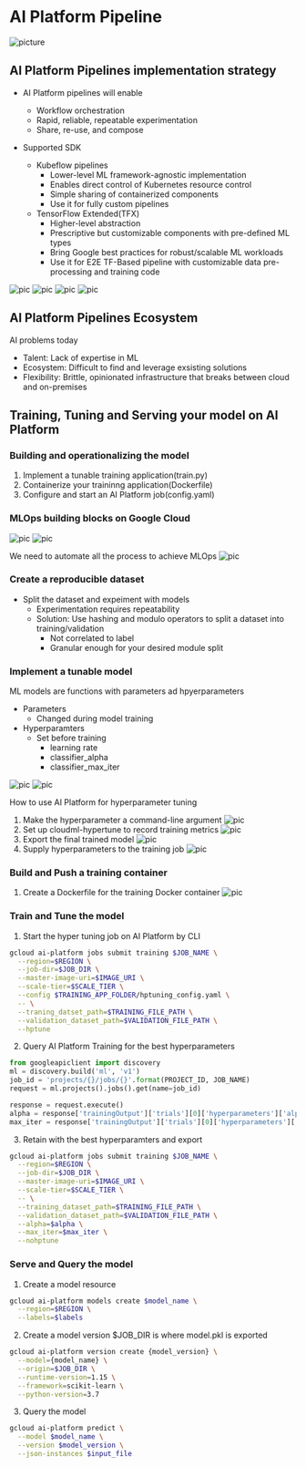 # AI Platform Pipeline
![picture](https://drive.google.com/uc?id=1ddiY-AzzK_Mf7i7uH1V_B8tjcELbokg3)

## AI Platform Pipelines implementation strategy
- AI Platform pipelines will enable 
  - Workflow orchestration
  - Rapid, reliable, repeatable experimentation
  - Share, re-use, and compose

- Supported SDK
  - Kubeflow pipelines
    - Lower-level ML framework-agnostic implementation
    - Enables direct control of Kubernetes resource control
    - Simple sharing of containerized components
    - Use it for fully custom pipelines
  - TensorFlow Extended(TFX)
    - Higher-level abstraction
    - Prescriptive but customizable components with pre-defined ML types
    - Bring Google best practices for robust/scalable ML workloads
    - Use it for E2E TF-Based pipeline with customizable data pre-processing and training code

![pic](https://drive.google.com/uc?id=1oO-oXhTjmez0PHGK-meMizt7EaP33N-z)
![pic](https://drive.google.com/uc?id=1mfa51YGGNT0BBl_-6gJE4K2-A-toP9Bt)
![pic](https://drive.google.com/uc?id=1z1bgeNKiHRzOlUJcDmmOXYxYsGWhiEQ5)
![pic](https://drive.google.com/uc?id=15hJA09YwWvHyytE_js0jKqCT_D4SbLHx)

## AI Platform Pipelines Ecosystem
AI problems today
- Talent: Lack of expertise in ML
- Ecosystem: Difficult to find and leverage exsisting solutions
- Flexibility: Brittle, opinionated infrastructure that breaks between cloud and on-premises


## Training, Tuning and Serving your model on AI Platform
### Building and operationalizing the model
1. Implement a tunable training application(train.py)
2. Containerize your traininng application(Dockerfile)
3. Configure and start an AI Platform job(config.yaml)

### MLOps building blocks on Google Cloud
![pic](https://drive.google.com/uc?id=1tTc_QBZME5gJ9TX2Us05vvj0XGqMv9Nf)
![pic](https://drive.google.com/uc?id=1eU50VeDGEiISetWMiS_Z6lK04FGSg3wv)

We need to automate all the process to achieve MLOps
![pic](https://drive.google.com/uc?id=1rj0BzhY3lvsd2BhQ3Yfxp8MV9a_Mt0WN)

### Create a reproducible dataset
- Split the dataset and expeiment with models
  - Experimentation requires repeatability
  - Solution: Use hashing and modulo operators to split a dataset into training/validation
    - Not correlated to label
    - Granular enough for your desired module split

### Implement a tunable model
ML models are functions with parameters ad hpyerparameters
- Parameters
  - Changed during model training
- Hyperparamters
  - Set before training
    - learning rate
    - classifier_alpha
    - classifier_max_iter

![pic](https://drive.google.com/uc?id=131mkcnDSYwGq48X6qhtlK_-cLjfs1H2u)
![pic](https://drive.google.com/uc?id=1zzzgnztR_ueUtME-lBkq6vk_z9nv6wgv)

How to use AI Platform for hyperparameter tuning
1. Make the hyperparameter a command-line argument
  ![pic](https://drive.google.com/uc?id=1Sq96pciKl0HvoPcokTPXk54ywufAaaSv)
2. Set up cloudml-hypertune to record training metrics
  ![pic](https://drive.google.com/uc?id=1kOdx1dIZUTWxpJSoJtHKqWHpjtDgULQL)
3. Export the final trained model
  ![pic](https://drive.google.com/uc?id=1uXBd3ES5wEXbPVYGRGIrAVwh2xF0SBjO)
4. Supply hyperparameters to the training job
  ![pic](https://drive.google.com/uc?id=1VfWdvhxBKtoRM8YQPMnTDnrZLVZXErOe)

### Build and Push a training container
1. Create a Dockerfile for the training Docker container 
![pic](https://drive.google.com/uc?id=1NbgFBU_ZH5zJd8-WtewI6R2BBnBhdUeK)

### Train and Tune the model
1. Start the hyper tuning job on AI Platform by CLI
  ```bash
  gcloud ai-platform jobs submit training $JOB_NAME \
    --region=$REGION \
    --job-dir=$JOB_DIR \
    --master-image-uri=$IMAGE_URI \
    --scale-tier=$SCALE_TIER \
    --config $TRAINING_APP_FOLDER/hptuning_config.yaml \
    -- \
    --traning_datset_path=$TRAINING_FILE_PATH \
    --validation_dataset_path=$VALIDATION_FILE_PATH \
    --hptune
  ```
2. Query AI Platform Training for the best hyperparameters
  ```python
  from googleapiclient import discovery
  ml = discovery.build('ml', 'v1')
  job_id = 'projects/{}/jobs/{}'.format(PROJECT_ID, JOB_NAME)
  request = ml.projects().jobs().get(name=job_id)

  response = request.execute()
  alpha = response['trainingOutput']['trials'][0]['hyperparameters']['alpha']
  max_iter = response['trainingOutput']['trials'][0]['hyperparameters']['max_iter']
  ```
3. Retain with the best hyperparamters and export
  ```bash
  gcloud ai-platform jobs submit training $JOB_NAME \
    --region=$REGION \
    --job-dir=$JOB_DIR \
    --master-image-uri=$IMAGE_URI \
    --scale-tier=$SCALE_TIER \
    -- \
    --training_dataset_path=$TRAINING_FILE_PATH \
    --validation_dataset_path=$VALIDATION_FILE_PATH \
    --alpha=$alpha \
    --max_iter=$max_iter \
    --nohptune
  ```

### Serve and Query the model
1. Create a model resource
  ```bash
  gcloud ai-platform models create $model_name \
    --region=$REGION \
    --labels=$labels
  ```
2. Create a model version
  $JOB_DIR is where model.pkl is exported
  ```bash
  gcloud ai-platform version create {model_version} \
    --model={model_name} \
    --origin=$JOB_DIR \
    --runtime-version=1.15 \
    --framework=scikit-learn \
    --python-version=3.7
  ```
3. Query the model
  ```bash
  gcloud ai-platform predict \
    --model $model_name \
    --version $model_version \
    --json-instances $input_file
  ```
